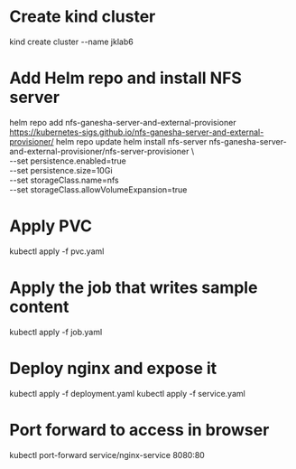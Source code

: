 # Create kind cluster
kind create cluster --name jklab6

# Add Helm repo and install NFS server
helm repo add nfs-ganesha-server-and-external-provisioner https://kubernetes-sigs.github.io/nfs-ganesha-server-and-external-provisioner/
helm repo update
helm install nfs-server nfs-ganesha-server-and-external-provisioner/nfs-server-provisioner \                                            
  --set persistence.enabled=true \
  --set persistence.size=10Gi \
  --set storageClass.name=nfs \
  --set storageClass.allowVolumeExpansion=true

# Apply PVC
kubectl apply -f pvc.yaml

# Apply the job that writes sample content
kubectl apply -f job.yaml

# Deploy nginx and expose it
kubectl apply -f deployment.yaml
kubectl apply -f service.yaml

# Port forward to access in browser
kubectl port-forward service/nginx-service 8080:80